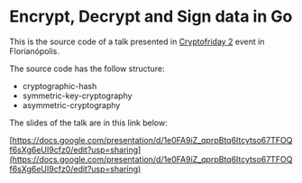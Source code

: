 # Encrypt, Decrypt and Sign data in Go

This is the source code of a talk presented in [Cryptofriday 2](https://www.meetup.com/CryptoFriday/events/265414670/) event in Florianópolis.

The source code has the follow structure:

- cryptographic-hash
- symmetric-key-cryptography
- asymmetric-cryptography

The slides of the talk are in this link below:

[https://docs.google.com/presentation/d/1e0FA9iZ_qprpBtq6Itcytso67TFOQf6sXg6eUI9cfz0/edit?usp=sharing](https://docs.google.com/presentation/d/1e0FA9iZ_qprpBtq6Itcytso67TFOQf6sXg6eUI9cfz0/edit?usp=sharing)

